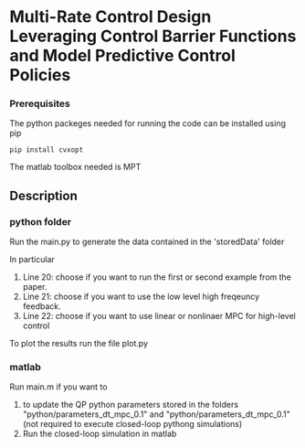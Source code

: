 # Multi-Rate Control Design Leveraging Control Barrier Functions and Model Predictive Control Policies

### Prerequisites

The python packeges needed for running the code can be installed using pip

```
pip install cvxopt
```

The matlab toolbox needed is MPT

## Description

### python folder
Run the main.py to generate the data contained in the 'storedData' folder

In particular 
1) Line 20: choose if you want to run the first or second example from the paper.
2) Line 21: choose if you want to use the low level high freqeuncy feedback.
3) Line 22: choose if you want to use linear or nonlinaer MPC for high-level control

To plot the results run the file plot.py

### matlab
Run main.m if you want to

1) to update the QP python parameters stored in the folders "python/parameters_dt_mpc_0.1" and "python/parameters_dt_mpc_0.1" (not required to execute closed-loop pythong simulations)
2) Run the closed-loop simulation in matlab